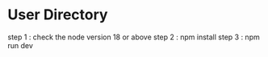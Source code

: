 # User Directory
step 1 : check the node version 18 or above 
step 2 : npm install
step 3 : npm run dev
